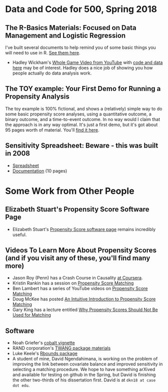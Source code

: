 # Data and Code for 500, Spring 2018

## The R-Basics Materials: Focused on Data Management and Logistic Regression

I've built several documents to help remind you of some basic things you will need to use in R. [See them here](https://github.com/THOMASELOVE/500-2018/tree/master/data-and-code/r-basics).

- Hadley Wickham's [Whole Game Video from YouTube](https://youtu.be/go5Au01Jrvs) with [code and data here](https://github.com/hadley/building-permits) may be of interest. Hadley does a nice job of showing you how people actually do data analysis work.

## The TOY example: Your First Demo for Running a Propensity Analysis

The toy example is 100% fictional, and shows a (relatively) simple way to do some basic propensity score analyses, using a quantitative outcome, a binary outcome, and a time-to-event outcome. In no way would I claim that the approach is in any way optimal. It's just a first demo, but it's got about 95 pages worth of material. You'll [find it here](https://github.com/THOMASELOVE/500-2018/tree/master/data-and-code/toy_example).

## Sensitivity Spreadsheet: Beware - this was built in 2008

- [Spreadsheet](https://github.com/THOMASELOVE/500-2018/blob/master/data-and-code/sensitivityspreadsheet_2008.xls) 
- [Documentation](https://github.com/THOMASELOVE/500-2018/blob/master/data-and-code/sensitivitydocumentation_2008.pdf) (10 pages)

# Some Work from Other People

## Elizabeth Stuart's Propensity Score Software Page

- Elizabeth Stuart's [Propensity Score software page](http://www.biostat.jhsph.edu/~estuart/propensityscoresoftware.html) remains incredibly useful.

## Videos To Learn More About Propensity Scores (and if you visit any of these, you'll find many more)

- Jason Roy (Penn) has a Crash Course in Causality [at Coursera](https://www.coursera.org/learn/crash-course-in-causality).
- Kristin Rankin has a session on [Propensity Score Matching](https://www.youtube.com/watch?v=6ZVIfW6_v1U)
- Ben Lambert has a series of YouTube videos on [Propensity Score Matching](https://www.youtube.com/watch?v=h0UU6trKR0E)
- Doug McKee has posted [An Intuitive Introduction to Propensity Score Matching](https://www.youtube.com/watch?v=ACVyPp1Fy6Y)
- Gary King has a lecture entitled [Why Propensity Scores Should Not Be Used for Matching](https://www.youtube.com/watch?v=rBv39pK1iEs)

## Software

- Noah Griefer's [cobalt vignette](https://cran.r-project.org/web/packages/cobalt/vignettes/cobalt_basic_use.html)
- RAND corporation's [TWANG package materials](https://cran.r-project.org/web/packages/twang/index.html)
- Luke Keele's [Rbounds package](http://www.personal.psu.edu/ljk20/rbounds.html)
- A student of mine, David Ngendahimana, is working on the problem of improving the link between covariate balance and improved sensitivity in selecting a matching procedure. We hope to have something arXived and available for testing on github in the Spring, but David is finishing the other two-thirds of his dissertation first. David is at `dkn18 at case dot edu`.
